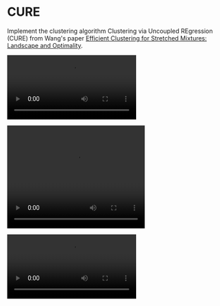 # CURE
Implement the clustering algorithm Clustering  via  Uncoupled  REgression (CURE) from Wang's paper [Efficient Clustering for Stretched Mixtures: Landscape and Optimality](https://arxiv.org/abs/2003.09960).

![CURE Animation](/figures/cure.mp4)

<video width="320" height="240" controls>
  <source src="/figures/cure.mp4" type="video/mp4">
</video>

![CURE Animation](https://github.com/ez2rok/cure/blob/master/figures/cure.mp4)
